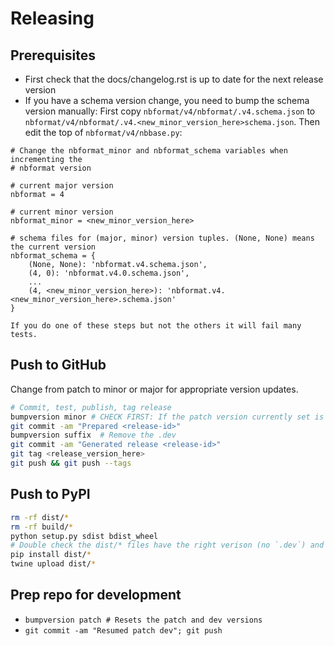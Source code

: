 # Releasing

## Prerequisites

- First check that the docs/changelog.rst is up to date for the next release version
- If you have a schema version change, you need to bump the schema version manually:
    First copy `nbformat/v4/nbformat/.v4.schema.json` to `nbformat/v4/nbformat/.v4.<new_minor_version_here>schema.json`.
    Then edit the top of `nbformat/v4/nbbase.py`:

```
# Change the nbformat_minor and nbformat_schema variables when incrementing the
# nbformat version

# current major version
nbformat = 4

# current minor version
nbformat_minor = <new_minor_version_here>

# schema files for (major, minor) version tuples. (None, None) means the current version
nbformat_schema = {
    (None, None): 'nbformat.v4.schema.json',
    (4, 0): 'nbformat.v4.0.schema.json',
    ...
    (4, <new_minor_version_here>): 'nbformat.v4.<new_minor_version_here>.schema.json'
}
```

    If you do one of these steps but not the others it will fail many tests.

## Push to GitHub

Change from patch to minor or major for appropriate version updates.

```bash
# Commit, test, publish, tag release
bumpversion minor # CHECK FIRST: If the patch version currently set is not sufficient
git commit -am "Prepared <release-id>"
bumpversion suffix  # Remove the .dev
git commit -am "Generated release <release-id>"
git tag <release_version_here>
git push && git push --tags
```

## Push to PyPI

```bash
rm -rf dist/*
rm -rf build/*
python setup.py sdist bdist_wheel
# Double check the dist/* files have the right verison (no `.dev`) and install the wheel to ensure it's good
pip install dist/*
twine upload dist/*
```

## Prep repo for development

- `bumpversion patch # Resets the patch and dev versions`
- `git commit -am "Resumed patch dev"; git push`
